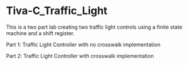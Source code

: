 # Tiva-C_Traffic_Light

This is a two part lab creating two traffic light controls using a finite state machine and a shift register.

Part 1: Traffic Light Controller with no crosswalk implementation

Part 2: Traffic Light Controller with crosswalk implementation
